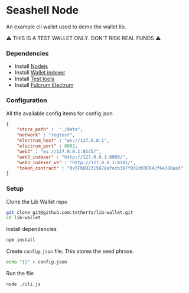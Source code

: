 # Seashell Node

An example cli wallet used to demo the wallet lib.

⚠️ THIS IS A TEST WALLET ONLY. DON'T RISK REAL FUNDS ⚠️

### Dependencies

* Install [Nodejs](https://nodejs.org/en)
* Install [Wallet indexer](https://github.com/tetherto/lib-wallet-indexer)
* Install [Test tools](https://github.com/tetherto/wallet-lib-test-tools)
* Install [Fulcrum Electrum](https://github.com/cculianu/Fulcrum)

### Configuration

All the available config items for config.json

```json
{
    "store_path" :  "./data",
    "network" : "regtest",
    "electrum_host" : "ws://127.0.0.1",
    "electrum_port" : 8002,
    "web3" : "ws://127.0.0.1:8545/",
    "web3_indexer" : "http://127.0.0.1:8008/",
    "web3_indexer_ws" : "http://127.0.0.1:8181/",
    "token_contract" : "0x5FbDB2315678afecb367f032d93F642f64180aa3"
}

```

### Setup

Clone the Lib Wallet repo

```bash
git clone git@github.com:tetherto/lib-wallet.git
cd lib-wallet
```

Install dependencies

```bash
npm install
```

Create `config.json` file. This stores the seed phrase.

```bash
echo "{}" > config.json
```

Run the file

```bash
node ./cli.js
```
